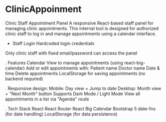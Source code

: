 # ClinicAppoinment


 Clinic Staff Appointment Panel
A responsive React-based staff panel for managing clinic appointments. This internal tool is designed for authorized clinic staff to log in and manage appointments using a calendar interface.

* Staff Login
 Hardcoded login credentials

 Only clinic staff with fixed email/password can access the panel

. Features
 Calendar View to manage appointments (using react-big-calendar)
 Add or edit appointments with:
Patient name
Doctor name
Date & time
 Delete appointments
 LocalStorage for saving appointments (no backend required)

. Responsive design:
Mobile: Day view + Jump to date
Desktop: Month view + "Next Month" button
 Supports Dark Mode / Light Mode
 View all appointments in a list via "Agenda" route

. Tech Stack
React
React Router
React Big Calendar
Bootstrap 5
date-fns (for date handling)
LocalStorage (for data persistence)
